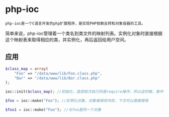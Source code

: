 # php-ioc

    php-ioc是一个C语言开发的php扩展程序，是实现PHP依赖反转和对象容器的工具。

简单来说，php-ioc管理着一个类名到类文件的映射列表。实例化对象时直接根据这个映射表来取得相应的类，并实例化，再后返回给用户空间。

## 应用

```php
$class_map = array(
    "Foo" => "/data/www/lib/Foo.class.php",
    "Bar" => "/data/www/lib/Bar.class.php"
);

ioc::init($class_map); //初始化，底层依次执行的是require操作，所以这时候，类中的静态方法已经可以直接使用。

$foo = ioc::make("Foo"); //实例化对象，对象被保存内存，下次可以直接使用

$foo1 = ioc::make("Foo"); //与foo是同一个对象